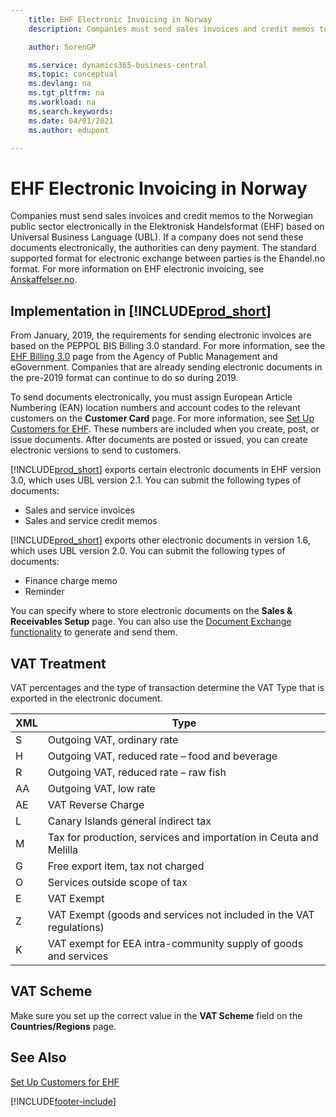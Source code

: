 ```yaml
---
    title: EHF Electronic Invoicing in Norway
    description: Companies must send sales invoices and credit memos to the Norwegian public sector electronically in the Elektronisk Handelsformat (EHF) based on Universal Business Language (UBL).

    author: SorenGP

    ms.service: dynamics365-business-central
    ms.topic: conceptual
    ms.devlang: na
    ms.tgt_pltfrm: na
    ms.workload: na
    ms.search.keywords:
    ms.date: 04/01/2021
    ms.author: edupont

---
```

# EHF Electronic Invoicing in Norway
Companies must send sales invoices and credit memos to the Norwegian public sector electronically in the Elektronisk Handelsformat (EHF) based on Universal Business Language (UBL). If a company does not send these documents electronically, the authorities can deny payment. The standard supported format for electronic exchange between parties is the Ehandel.no format. For more information on EHF electronic invoicing, see [Anskaffelser.no](https://www.anskaffelser.no).  

## Implementation in [!INCLUDE[prod_short](../../includes/prod_short.md)]  
From January, 2019, the requirements for sending electronic invoices are based on the PEPPOL BIS Billing 3.0 standard. For more information, see the [EHF Billing 3.0](https://test-vefa.difi.no/ehf/g3/billing-3.0/norway/) page from the Agency of Public Management and eGovernment. Companies that are already sending electronic documents in the pre-2019 format can continue to do so during 2019.

To send documents electronically, you must assign European Article Numbering (EAN) location numbers and account codes to the relevant customers on the **Customer Card** page. For more information, see [Set Up Customers for EHF](how-to-set-up-customers-for-ehf.md). These numbers are included when you create, post, or issue documents. After documents are posted or issued, you can create electronic versions to send to customers.  

[!INCLUDE[prod_short](../../includes/prod_short.md)] exports certain electronic documents in EHF version 3.0, which uses UBL version 2.1. You can submit the following types of documents:  

- Sales and service invoices
- Sales and service credit memos

[!INCLUDE[prod_short](../../includes/prod_short.md)] exports other electronic documents in version 1.6, which uses UBL version 2.0. You can submit the following types of documents:  

- Finance charge memo  
- Reminder  

You can specify where to store electronic documents on the **Sales & Receivables Setup** page. You can also use the [Document Exchange functionality](../../across-how-to-set-up-electronic-document-sending-and-receiving.md) to generate and send them.

## VAT Treatment  
VAT percentages and the type of transaction determine the VAT Type that is exported in the electronic document.  

|XML|Type| 
|---------|----------|  
|S|Outgoing VAT, ordinary rate|
|H|Outgoing VAT, reduced rate – food and beverage|
|R|Outgoing VAT, reduced rate – raw fish|
|AA|Outgoing VAT, low rate|
|AE|VAT Reverse Charge|
|L|Canary Islands general indirect tax|
|M|Tax for production, services and importation in Ceuta and Melilla|
|G|Free export item, tax not charged|
|O|Services outside scope of tax|
|E|VAT Exempt|
|Z|VAT Exempt (goods and services not included in the VAT regulations)|
|K|VAT exempt for EEA intra-community supply of goods and services|

## VAT Scheme
Make sure you set up the correct value in the **VAT Scheme** field on the **Countries/Regions** page.

## See Also  
[Set Up Customers for EHF](how-to-set-up-customers-for-ehf.md)


[!INCLUDE[footer-include](../../includes/footer-banner.md)]